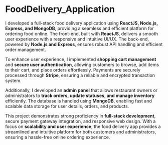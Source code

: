 # FoodDelivery_Application

I developed a full-stack food delivery application using **ReactJS, Node.js, Express, and MongoDB**, providing a seamless and efficient platform for ordering food online. The front-end, built with **ReactJS**, delivers a smooth user experience with a responsive and intuitive UI/UX. The back-end, powered by **Node.js and Express**, ensures robust API handling and efficient order management.  

To enhance user experience, I implemented **shopping cart management** and **secure user authentication**, allowing customers to browse, add items to their cart, and place orders effortlessly. Payments are securely processed through **Stripe**, ensuring a reliable and encrypted transaction system.  

Additionally, I developed an **admin panel** that allows restaurant owners or administrators to **track orders, update statuses, and manage inventory** efficiently. The database is handled using **MongoDB**, enabling fast and scalable data storage for user details, orders, and products.  

This project demonstrates strong proficiency in **full-stack development**, secure payment gateway integration, and responsive web design. With a focus on **scalability and user experience**, the food delivery app provides a streamlined and intuitive platform for both customers and administrators, ensuring a hassle-free online ordering experience.
